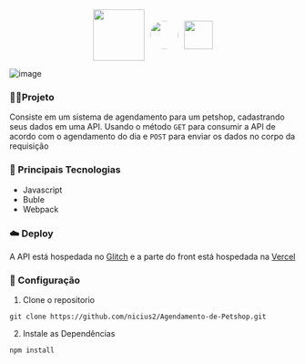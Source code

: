<div align="center" style="display: flex; justify-content: center; align-items: center;">
  <img src="https://img.shields.io/badge/JavaScript-F7DF1E?style=for-the-badge&logo=javascript&logoColor=black" width="90"/>
  <img src="https://icon.icepanel.io/Technology/svg/Babel.svg" width="50" style="border-radius:50%; margin: 0 10px;"/>
  <img src="https://cdn.jsdelivr.net/gh/devicons/devicon/icons/webpack/webpack-original.svg" width="50"/>
</div>

![image](https://github.com/user-attachments/assets/a976fe18-3abd-4e2b-959e-62402d749d69)

### 🧑‍💻Projeto
Consiste em um sistema de agendamento para um petshop, cadastrando seus dados em uma API. Usando o método `GET` para consumir a API de acordo com o agendamento do dia e `POST` para enviar os dados no corpo da requisição

### 🥷 Principais Tecnologias 
- Javascript
- Buble
- Webpack

### ☁️ Deploy
A API está hospedada no [Glitch](https://glitch.com/) e a parte do front está hospedada na [Vercel](https://vercel.com/) 

### 🔧 Configuração
1. Clone o repositorio
```
git clone https://github.com/nicius2/Agendamento-de-Petshop.git
```

2. Instale as Dependências
```
npm install
```



